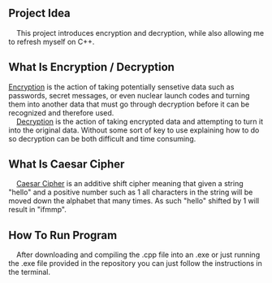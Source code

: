 ## Project Idea

&nbsp;&nbsp;&nbsp;&nbsp;This project introduces encryption and decryption, while also allowing me to refresh myself on C++.

## What Is Encryption / Decryption
[Encryption](https://csrc.nist.gov/glossary/term/encryption) is the action of taking potentially sensetive data such as passwords, secret messages, or even nuclear launch codes and turning them into another data that must go through decryption before it can be recognized and therefore used.<br>
&nbsp;&nbsp;&nbsp;&nbsp;[Decryption](https://csrc.nist.gov/glossary/term/decryption) is the action of taking encrypted data and attempting to turn it into the original data. Without some sort of key to use explaining how to do so decryption can be both difficult and time consuming.

## What Is Caesar Cipher
&nbsp;&nbsp;&nbsp;&nbsp;[Caesar Cipher](https://www.techopedia.com/definition/6311/caesar-cipher) is an additive shift cipher meaning that given a string "hello" and a positive number such as 1 all characters in the string will be moved down the alphabet that many times. As such "hello" shifted by 1 will result in "ifmmp".

## How To Run Program
&nbsp;&nbsp;&nbsp;&nbsp;After downloading and compiling the .cpp file into an .exe or just running the .exe file provided in the repository you can just follow the instructions in the terminal.
